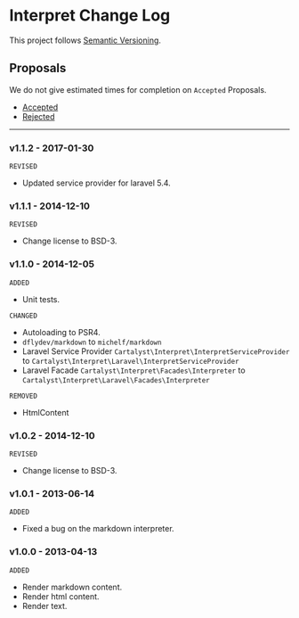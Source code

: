 # Interpret Change Log

This project follows [Semantic Versioning](CONTRIBUTING.md).

## Proposals

We do not give estimated times for completion on `Accepted` Proposals.

- [Accepted](https://github.com/cartalyst/interpret/labels/Accepted)
- [Rejected](https://github.com/cartalyst/interpret/labels/Rejected)

---

### v1.1.2 - 2017-01-30

`REVISED`

- Updated service provider for laravel 5.4.

### v1.1.1 - 2014-12-10

`REVISED`

- Change license to BSD-3.

### v1.1.0 - 2014-12-05

`ADDED`

- Unit tests.

`CHANGED`

- Autoloading to PSR4.
- `dflydev/markdown` to `michelf/markdown`
- Laravel Service Provider `Cartalyst\Interpret\InterpretServiceProvider` to `Cartalyst\Interpret\Laravel\InterpretServiceProvider`
- Laravel Facade `Cartalyst\Interpret\Facades\Interpreter` to `Cartalyst\Interpret\Laravel\Facades\Interpreter`

`REMOVED`

- HtmlContent

### v1.0.2 - 2014-12-10

`REVISED`

- Change license to BSD-3.

### v1.0.1 - 2013-06-14

`ADDED`

- Fixed a bug on the markdown interpreter.

### v1.0.0 - 2013-04-13

`ADDED`

- Render markdown content.
- Render html content.
- Render text.
